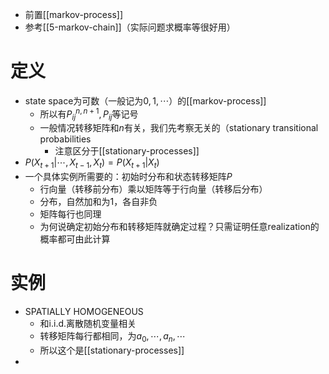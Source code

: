 - 前置[[markov-process]]
- 参考[[5-markov-chain]]（实际问题求概率等很好用）
# 定义
- state space为可数（一般记为$0,1,\cdots$）的[[markov-process]]
  - 所以有$P_{ij}^{n,n+1},P_{ij}$等记号
  - 一般情况转移矩阵和$n$有关，我们先考察无关的（stationary transitional probabilities
    - 注意区分于[[stationary-processes]]
- $P(X_{t+1}|\cdots, X_{t-1},X_t) = P(X_{t+1}|X_t)$
- 一个具体实例所需要的：初始时分布和状态转移矩阵$P$
  - 行向量（转移前分布）乘以矩阵等于行向量（转移后分布）
  - 分布，自然加和为1，各自非负
  - 矩阵每行也同理
  - 为何说确定初始分布和转移矩阵就确定过程？只需证明任意realization的概率都可由此计算
# 实例
- SPATIALLY HOMOGENEOUS
  - 和i.i.d.离散随机变量相关
  - 转移矩阵每行都相同，为$a_0,\cdots,a_n,\cdots$
  - 所以这个是[[stationary-processes]]
- 